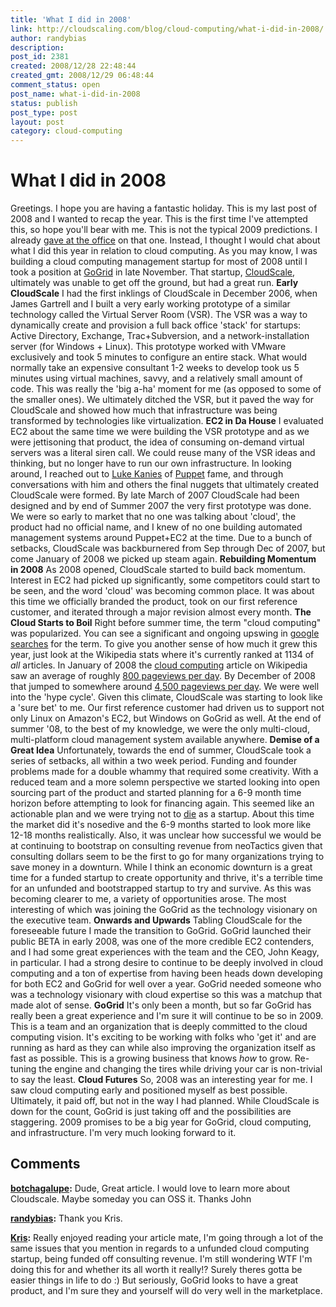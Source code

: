 ```yaml
---
title: 'What I did in 2008'
link: http://cloudscaling.com/blog/cloud-computing/what-i-did-in-2008/
author: randybias
description: 
post_id: 2381
created: 2008/12/28 22:48:44
created_gmt: 2008/12/29 06:48:44
comment_status: open
post_name: what-i-did-in-2008
status: publish
post_type: post
layout: post
category: cloud-computing
---
```


# What I did in 2008

Greetings. I hope you are having a fantastic holiday. This is my last post of 2008 and I wanted to recap the year. This is the first time I've attempted this, so hope you'll bear with me. This is not the typical 2009 predictions. I already [gave at the office](http://blog.gogrid.com/2008/12/18/8-more-cloud-computing-predictions-for-2009/) on that one. Instead, I thought I would chat about what I did this year in relation to cloud computing. As you may know, I was building a cloud computing management startup for most of 2008 until I took a position at [GoGrid](http://www.gogrid.com) in late November. That startup, [CloudScale](http://neotactics.com/cloudscale), ultimately was unable to get off the ground, but had a great run. **Early CloudScale** I had the first inklings of CloudScale in December 2006, when James Gartrell and I built a very early working prototype of a similar technology called the Virtual Server Room (VSR). The VSR was a way to dynamically create and provision a full back office 'stack' for startups: Active Directory, Exchange, Trac+Subversion, and a network-installation server (for Windows + Linux). This prototype worked with VMware exclusively and took 5 minutes to configure an entire stack. What would normally take an expensive consultant 1-2 weeks to develop took us 5 minutes using virtual machines, savvy, and a relatively small amount of code. This was really the 'big a-ha' moment for me (as opposed to some of the smaller ones). We ultimately ditched the VSR, but it paved the way for CloudScale and showed how much that infrastructure was being transformed by technologies like virtualization. **EC2 in Da House** I evaluated EC2 about the same time we were building the VSR prototype and as we were jettisoning that product, the idea of consuming on-demand virtual servers was a literal siren call. We could reuse many of the VSR ideas and thinking, but no longer have to run our own infrastructure. In looking around, I reached out to [Luke Kanies](http://www.madstop.com) of [Puppet](http://puppet.reductivelabs.com) fame, and through conversations with him and others the final nuggets that ultimately created CloudScale were formed. By late March of 2007 CloudScale had been designed and by end of Summer 2007 the very first prototype was done. We were so early to market that no one was talking about 'cloud', the product had no official name, and I knew of no one building automated management systems around Puppet+EC2 at the time. Due to a bunch of setbacks, CloudScale was backburnered from Sep through Dec of 2007, but come January of 2008 we picked up steam again. **Rebuilding Momentum in 2008** As 2008 opened, CloudScale started to build back momentum. Interest in EC2 had picked up significantly, some competitors could start to be seen, and the word 'cloud' was becoming common place. It was about this time we officially branded the product, took on our first reference customer, and iterated through a major revision almost every month. **The Cloud Starts to Boil** Right before summer time, the term "cloud computing" was popularized. You can see a significant and ongoing upswing in [google searches](http://www.google.com/trends?q=%22cloud+computing%22&ctab=0&geo=all&date=2008&sort=0) for the term. To give you another sense of how much it grew this year, just look at the Wikipedia stats where it's currently ranked at 1134 of *all* articles. In January of 2008 the [cloud computing](http://en.wikipedia.org/wiki/Cloud_computing) article on Wikipedia saw an average of roughly [800 pageviews per day](http://stats.grok.se/en/200801/Cloud_computing). By December of 2008 that jumped to somewhere around [4,500 pageviews per day](http://stats.grok.se/en/200812/Cloud_computing). We were well into the 'hype cycle'. Given this climate, CloudScale was starting to look like a 'sure bet' to me. Our first reference customer had driven us to support not only Linux on Amazon's EC2, but Windows on GoGrid as well. At the end of summer '08, to the best of my knowledge, we were the only multi-cloud, multi-platform cloud management system available anywhere. **Demise of a Great Idea** Unfortunately, towards the end of summer, CloudScale took a series of setbacks, all within a two week period. Funding and founder problems made for a double whammy that required some creativity. With a reduced team and a more solemn perspective we started looking into open sourcing part of the product and started planning for a 6-9 month time horizon before attempting to look for financing again. This seemed like an actionable plan and we were trying not to [die](http://www.paulgraham.com/die.html) as a startup. About this time the market did it's nosedive and the 6-9 months started to look more like 12-18 months realistically. Also, it was unclear how successful we would be at continuing to bootstrap on consulting revenue from neoTactics given that consulting dollars seem to be the first to go for many organizations trying to save money in a downturn. While I think an economic downturn is a great time for a funded startup to create opportunity and thrive, it's a terrible time for an unfunded and bootstrapped startup to try and survive. As this was becoming clearer to me, a variety of opportunities arose. The most interesting of which was joining the GoGrid as the technology visionary on the executive team. **Onwards and Upwards** Tabling CloudScale for the foreseeable future I made the transition to GoGrid. GoGrid launched their public BETA in early 2008, was one of the more credible EC2 contenders, and I had some great experiences with the team and the CEO, John Keagy, in particular. I had a strong desire to continue to be deeply involved in cloud computing and a ton of expertise from having been heads down developing for both EC2 and GoGrid for well over a year. GoGrid needed someone who was a technology visionary with cloud expertise so this was a matchup that made alot of sense. **GoGrid** It's only been a month, but so far GoGrid has really been a great experience and I'm sure it will continue to be so in 2009. This is a team and an organization that is deeply committed to the cloud computing vision. It's exciting to be working with folks who 'get it' and are running as hard as they can while also improving the organization itself as fast as possible. This is a growing business that knows _how_ to grow. Re-tuning the engine and changing the tires while driving your car is non-trivial to say the least. **Cloud Futures** So, 2008 was an interesting year for me. I saw cloud computing early and positioned myself as best possible. Ultimately, it paid off, but not in the way I had planned. While CloudScale is down for the count, GoGrid is just taking off and the possibilities are staggering. 2009 promises to be a big year for GoGrid, cloud computing, and infrastructure. I'm very much looking forward to it.

## Comments

**[botchagalupe](#55 "2008-12-29 04:42:45"):** Dude, Great article. I would love to learn more about Cloudscale. Maybe someday you can OSS it. Thanks John

**[randybias](#56 "2009-01-13 22:08:56"):** Thank you Kris.

**[Kris](#57 "2009-01-13 15:26:41"):** Really enjoyed reading your article mate, I'm going through a lot of the same issues that you mention in regards to a unfunded cloud computing startup, being funded off consulting revenue. I'm still wondering WTF I'm doing this for and whether its all worth it really!? Surely theres gotta be easier things in life to do :) But seriously, GoGrid looks to have a great product, and I'm sure they and yourself will do very well in the marketplace.


